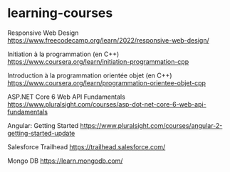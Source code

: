 # learning-courses

Responsive Web Design
https://www.freecodecamp.org/learn/2022/responsive-web-design/

Initiation à la programmation (en C++)
https://www.coursera.org/learn/initiation-programmation-cpp

Introduction à la programmation orientée objet (en C++)
https://www.coursera.org/learn/programmation-orientee-objet-cpp

ASP.NET Core 6 Web API Fundamentals
https://www.pluralsight.com/courses/asp-dot-net-core-6-web-api-fundamentals

Angular: Getting Started
https://www.pluralsight.com/courses/angular-2-getting-started-update

Salesforce Trailhead
https://trailhead.salesforce.com/

Mongo DB
https://learn.mongodb.com/

